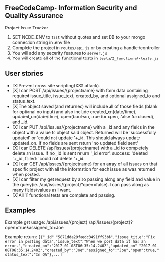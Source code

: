 **FreeCodeCamp**- Information Security and Quality Assurance
------

Project Issue Tracker

1) SET NODE_ENV to `test` without quotes and set DB to your mongo connection string in .env file
2) Complete the project in `routes/api.js` or by creating a handler/controller
3) You will add any security features to `server.js`
4) You will create all of the functional tests in `tests/2_functional-tests.js`

## User stories

* [X]Prevent cross site scripting(XSS attack).
* [X]I can POST /api/issues/{projectname} with form data containing required issue_title, issue_text, created_by, and optional assigned_to and status_text.
* [X]The object saved (and returned) will include all of those fields (blank for optional no input) and also include created_on(date/time), updated_on(date/time), open(boolean, true for open, false for closed), and _id.
* [X]I can PUT /api/issues/{projectname} with a _id and any fields in the object with a value to object said object. Returned will be 'successfully updated' or 'could not update '+_id. This should always update updated_on. If no fields are sent return 'no updated field sent'.
* [X]I can DELETE /api/issues/{projectname} with a _id to completely delete an issue. If no _id is sent return '_id error', success: 'deleted '+_id, failed: 'could not delete '+_id.
* [X]I can GET /api/issues/{projectname} for an array of all issues on that specific project with all the information for each issue as was returned when posted.
* [X]I can filter my get request by also passing along any field and value in the query(ie. /api/issues/{project}?open=false). I can pass along as many fields/values as I want.
* [X]All 11 functional tests are complete and passing.

## Examples

Example get usage:
/api/issues/{project}
/api/issues/{project}?open=true&assigned_to=Joe

Example return:
```[{"_id":"5871dda29faedc3491ff93bb","issue_title":"Fix error in posting data","issue_text":"When we post data it has an error.","created_on":"2017-01-08T06:35:14.240Z","updated_on":"2017-01-08T06:35:14.240Z","created_by":"Joe","assigned_to":"Joe","open":true,"status_text":"In QA"},...]```
